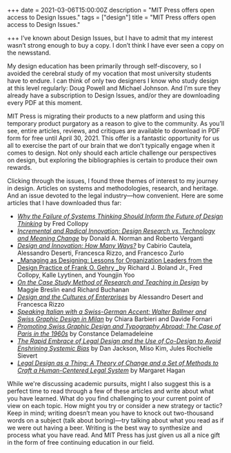 +++
date = 2021-03-06T15:00:00Z
description = "MIT Press offers open access to Design Issues."
tags = ["design"]
title = "MIT Press offers open access to Design Issues."

+++
I’ve known about Design Issues, but I have to admit that my interest wasn’t strong enough to buy a copy. I don’t think I have ever seen a copy on the newsstand.

My design education has been primarily through self-discovery, so I  avoided the cerebral study of my vocation that most university students have to endure. I can think of only two designers I know who study design at this level regularly: Doug Powell and Michael Johnson. And I’m sure they already have a subscription to Design Issues, and/or they are downloading every PDF at this moment.

MIT Press is migrating their products to a new platform and using this temporary product purgatory as a reason to give to the community. As you’ll see, entire articles, reviews, and critiques are available to download in PDF form for free until April 30, 2021.  This offer is a fantastic opportunity for us all to exercise the part of our brain that we don’t typically engage when it comes to design. Not only should each article challenge our perspectives on design, but exploring the bibliographies is certain to produce their own rewards.

Clicking through the issues, I found three themes of interest to my journey in design. Articles on systems and methodologies, research, and heritage. And an issue devoted to the legal industry—how convenient. Here are some articles that I have downloaded thus far:

* [_Why the Failure of Systems Thinking Should Inform the Future of Design Thinking_](https://www.mitpressjournals.org/doi/abs/10.1162/desi_a_00538) by Fred Collopy
* [_Incremental and Radical Innovation: Design Research vs. Technology and Meaning Change_](https://www.mitpressjournals.org/doi/abs/10.1162/DESI_a_00250) by Donald A. Norman and Roberto Verganti
* [_Design and Innovation: How Many Ways?_](https://www.mitpressjournals.org/doi/abs/10.1162/DESI_a_00244) by Cabirio Cautela, Alessandro Deserti, Francesca Rizzo, and Francesco Zurlo
* [_Managing as Designing: Lessons for Organization Leaders from the Design Practice of Frank O. Gehry _](https://www.mitpressjournals.org/doi/abs/10.1162/desi.2008.24.1.10)by Richard J. Boland Jr., Fred Collopy, Kalle Lyytinen, and Youngjin Yoo
* [_On the Case Study Method of Research and Teaching in Design_](https://www.mitpressjournals.org/doi/abs/10.1162/desi.2008.24.1.36) by Maggie Breslin eand Richard Buchanan
* [_Design and the Cultures of Enterprises_](https://www.mitpressjournals.org/doi/abs/10.1162/DESI_a_00247) by Alessandro Desert and Francesca Rizzo
* [_Speaking Italian with a Swiss-German Accent: Walter Ballmer and Swiss Graphic Design in Milan_](https://www.mitpressjournals.org/doi/abs/10.1162/desi_a_00622) by Chiara Barbieri and Davide Fornari
* [_Promoting Swiss Graphic Design and Typography Abroad: The Case of Paris in the 1960s_](https://www.mitpressjournals.org/doi/abs/10.1162/desi_a_00623) by Constance Delamadeleine
* [_The Rapid Embrace of Legal Design and the Use of Co-Design to Avoid Enshrining Systemic Bias_](https://www.mitpressjournals.org/doi/abs/10.1162/desi_a_00601) by Dan Jackson, Miso Kim, Jules Rochielle Sievert
* [_Legal Design as a Thing: A Theory of Change and a Set of Methods to Craft a Human-Centered Legal System_](https://www.mitpressjournals.org/doi/abs/10.1162/desi_a_00600) by Margaret Hagan 

While we're discussing academic pursuits, might I also suggest this is a perfect time to read through a few of these articles and write about what you have learned. What do you find challenging to your current point of view on each topic. How might you try or consider a new strategy or tactic? Keep in mind; writing doesn’t mean you have to knock out two-thousand words on a subject (talk about boring)—try talking about what you read as if we were out having a beer. Writing is the best way to synthesize and process what you have read. And MIT Press has just given us all a nice gift in the form of free continuing education in our field.